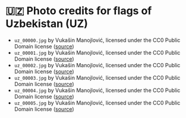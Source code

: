 # 🇺🇿 Photo credits for flags of Uzbekistan (UZ)

  - `uz_00000.jpg` by Vukašin Manojlović, licensed under the CC0 Public Domain license ([source](https://iamvukasin.github.com/flagwaver))
  - `uz_00001.jpg` by Vukašin Manojlović, licensed under the CC0 Public Domain license ([source](https://iamvukasin.github.com/flagwaver))
  - `uz_00002.jpg` by Vukašin Manojlović, licensed under the CC0 Public Domain license ([source](https://iamvukasin.github.com/flagwaver))
  - `uz_00003.jpg` by Vukašin Manojlović, licensed under the CC0 Public Domain license ([source](https://iamvukasin.github.com/flagwaver))
  - `uz_00004.jpg` by Vukašin Manojlović, licensed under the CC0 Public Domain license ([source](https://iamvukasin.github.com/flagwaver))
  - `uz_00005.jpg` by Vukašin Manojlović, licensed under the CC0 Public Domain license ([source](https://iamvukasin.github.com/flagwaver))
